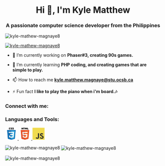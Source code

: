 <h1 align="center">Hi 👋, I'm Kyle Matthew</h1>
<h3 align="center">A passionate computer science developer from the Philippines</h3>

<p align="left"> <img src="https://komarev.com/ghpvc/?username=kyle-mathew-magnaye8&label=Profile%20views&color=0e75b6&style=flat" alt="kyle-mathew-magnaye8" /> </p>

<p align="left"> <a href="https://github.com/ryo-ma/github-profile-trophy"><img src="https://github-profile-trophy.vercel.app/?username=kyle-mathew-magnaye8" alt="kyle-mathew-magnaye8" /></a> </p>

- 🔭 I’m currently working on **Phaser#3, creating 90s games.**

- 🌱 I’m currently learning **PHP coding, and creating games that are simple to play.**

- 📫 How to reach me **kyle.matthew.magnaye@stu.ocsb.ca**

- ⚡ Fun fact **I like to play the piano when i'm board.🎶**

<h3 align="left">Connect with me:</h3>
<p align="left">
</p>

<h3 align="left">Languages and Tools:</h3>
<p align="left"> <a href="https://www.w3schools.com/css/" target="_blank" rel="noreferrer"> <img src="https://raw.githubusercontent.com/devicons/devicon/master/icons/css3/css3-original-wordmark.svg" alt="css3" width="40" height="40"/> </a> <a href="https://www.w3.org/html/" target="_blank" rel="noreferrer"> <img src="https://raw.githubusercontent.com/devicons/devicon/master/icons/html5/html5-original-wordmark.svg" alt="html5" width="40" height="40"/> </a> <a href="https://developer.mozilla.org/en-US/docs/Web/JavaScript" target="_blank" rel="noreferrer"> <img src="https://raw.githubusercontent.com/devicons/devicon/master/icons/javascript/javascript-original.svg" alt="javascript" width="40" height="40"/> </a> </p>

<p><img align="left" src="https://github-readme-stats.vercel.app/api/top-langs?username=kyle-mathew-magnaye8&show_icons=true&locale=en&layout=compact" alt="kyle-mathew-magnaye8" /></p>

<p>&nbsp;<img align="center" src="https://github-readme-stats.vercel.app/api?username=kyle-mathew-magnaye8&show_icons=true&locale=en" alt="kyle-mathew-magnaye8" /></p>

<p><img align="center" src="https://github-readme-streak-stats.herokuapp.com/?user=kyle-mathew-magnaye8&" alt="kyle-mathew-magnaye8" /></p>
